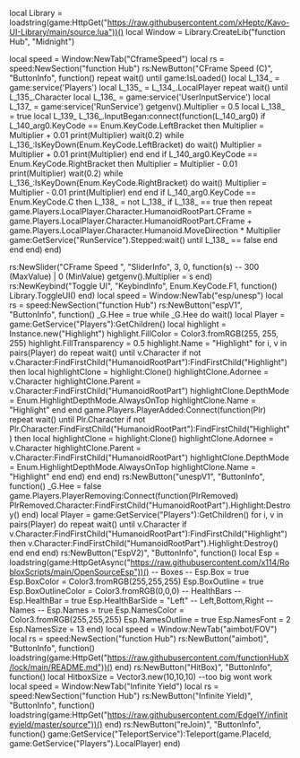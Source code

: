 local Library = loadstring(game:HttpGet("https://raw.githubusercontent.com/xHeptc/Kavo-UI-Library/main/source.lua"))()
local Window = Library.CreateLib("function Hub", "Midnight")

local speed = Window:NewTab("CframeSpeed")
local rs = speed:NewSection("function Hub")
rs:NewButton("CFrame Speed (C)", "ButtonInfo", function()
        repeat
        wait()
    until game:IsLoaded()
    local L_134_ = game:service('Players')
    local L_135_ = L_134_.LocalPlayer
    repeat
        wait()
    until L_135_.Character
    local L_136_ = game:service('UserInputService')
    local L_137_ = game:service('RunService')
    getgenv().Multiplier = 0.5
    local L_138_ = true
    local L_139_
    L_136_.InputBegan:connect(function(L_140_arg0)
        if L_140_arg0.KeyCode == Enum.KeyCode.LeftBracket then
            Multiplier = Multiplier + 0.01
            print(Multiplier)
            wait(0.2)
            while L_136_:IsKeyDown(Enum.KeyCode.LeftBracket) do
                wait()
                Multiplier = Multiplier + 0.01
                print(Multiplier)
            end
        end
        if L_140_arg0.KeyCode == Enum.KeyCode.RightBracket then
            Multiplier = Multiplier - 0.01
            print(Multiplier)
            wait(0.2)
            while L_136_:IsKeyDown(Enum.KeyCode.RightBracket) do
                wait()
                Multiplier = Multiplier - 0.01
                print(Multiplier)
            end
        end
        if L_140_arg0.KeyCode == Enum.KeyCode.C then
            L_138_ = not L_138_
            if L_138_ == true then
                repeat
                    game.Players.LocalPlayer.Character.HumanoidRootPart.CFrame = game.Players.LocalPlayer.Character.HumanoidRootPart.CFrame + game.Players.LocalPlayer.Character.Humanoid.MoveDirection * Multiplier
                    game:GetService("RunService").Stepped:wait()
                until L_138_ == false
            end
        end
    end)
end)

rs:NewSlider("CFrame Speed ", "SliderInfo", 3, 0, function(s) -- 300 (MaxValue) | 0 (MinValue)
    getgenv().Multiplier = s
end)
rs:NewKeybind("Toggle UI", "KeybindInfo", Enum.KeyCode.F1, function()
    Library.ToggleUI()
end)
local speed = Window:NewTab("esp/unesp")
local rs = speed:NewSection("function Hub")
rs:NewButton("espV1", "ButtonInfo", function()
_G.Hee = true
while _G.Hee do wait()
    local Player = game:GetService("Players"):GetChildren()
    local highlight = Instance.new("Highlight")
    highlight.FillColor = Color3.fromRGB(255, 255, 255)
    highlight.FillTransparency = 0.5
    highlight.Name = "Highlight"
    for i, v in pairs(Player) do
        repeat wait() until v.Character
        if not v.Character:FindFirstChild("HumanoidRootPart"):FindFirstChild("Highlight") then
            local highlightClone = highlight:Clone()
            highlightClone.Adornee = v.Character
            highlightClone.Parent = v.Character:FindFirstChild("HumanoidRootPart")
            highlightClone.DepthMode = Enum.HighlightDepthMode.AlwaysOnTop
            highlightClone.Name = "Highlight"
        end
    end
    game.Players.PlayerAdded:Connect(function(Plr)
        repeat wait() until Plr.Character
        if not Plr.Character:FindFirstChild("HumanoidRootPart"):FindFirstChild("Highlight") then
            local highlightClone = highlight:Clone()
            highlightClone.Adornee = v.Character
            highlightClone.Parent = v.Character:FindFirstChild("HumanoidRootPart")
            highlightClone.DepthMode = Enum.HighlightDepthMode.AlwaysOnTop
            highlightClone.Name = "Highlight"
        end
    end)
end
end)
rs:NewButton("unespV1", "ButtonInfo", function()
	_G.Hee = false
    game.Players.PlayerRemoving:Connect(function(PlrRemoved)
    PlrRemoved.Character:FindFirstChild("HumanoidRootPart").Highlight:Destroy()
end)
local Player = game:GetService("Players"):GetChildren()
for i, v in pairs(Player) do
    repeat wait() until v.Character
    if v.Character:FindFirstChild("HumanoidRootPart"):FindFirstChild("Highlight") then
        v.Character:FindFirstChild("HumanoidRootPart").Highlight:Destroy()
    end
end
end)
rs:NewButton("EspV2)", "ButtonInfo", function()
    local Esp = loadstring(game:HttpGetAsync("https://raw.githubusercontent.com/x114/RobloxScripts/main/OpenSourceEsp"))()
-- Boxes --
Esp.Box = true
Esp.BoxColor = Color3.fromRGB(255,255,255)
Esp.BoxOutline = true
Esp.BoxOutlineColor = Color3.fromRGB(0,0,0)
-- HealthBars --
Esp.HealthBar = true
Esp.HealthBarSide = "Left" -- Left,Bottom,Right
-- Names --
Esp.Names = true
Esp.NamesColor = Color3.fromRGB(255,255,255)
Esp.NamesOutline = true
Esp.NamesFont = 2
Esp.NamesSize = 13
end)
local speed = Window:NewTab("aimbot/FOV")
local rs = speed:NewSection("function Hub")
rs:NewButton("aimbot)", "ButtonInfo", function()
    loadstring(game:HttpGet("https://raw.githubusercontent.com/functionHubX/lock/main/README.md"))()
end)
rs:NewButton("HitBox)", "ButtonInfo", function()
    local HitboxSize = Vector3.new(10,10,10) --too big wont work
local speed = Window:NewTab("Infinite Yield")
local rs = speed:NewSection("function Hub")
rs:NewButton("Infinite Yield)", "ButtonInfo", function()
loadstring(game:HttpGet("https://raw.githubusercontent.com/EdgeIY/infiniteyield/master/source"))()
end)
rs:NewButton("reJoin)", "ButtonInfo", function()
    game:GetService("TeleportService"):Teleport(game.PlaceId, game:GetService("Players").LocalPlayer)
end)
